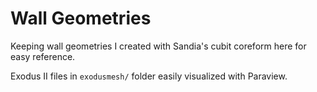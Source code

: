 # Wall Geometries

Keeping wall geometries I created with Sandia's cubit coreform here for easy reference.

Exodus II files in `exodusmesh/` folder easily visualized with Paraview.
